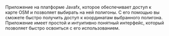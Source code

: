 Приложение на платформе Javafx, которое обеспечивает доступ к карте OSM и позволяет выбирать на ней полигоны. С его помощью вы сможете быстро получить доступ к координатам выбранного полигона. Приложение имеет простой и интуитивно понятный интерфейс, который позволяет быстро освоиться с его использованием.
